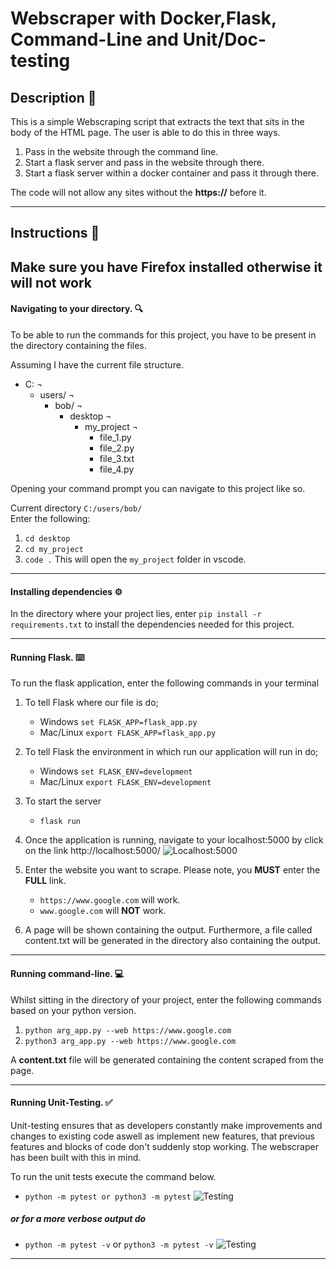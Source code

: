 # Webscraper with Docker,Flask, Command-Line and Unit/Doc-testing

## Description 📝

This is a simple Webscraping script that extracts the text that sits in the body of the HTML page. The user is able to do this in three ways.

1. Pass in the website through the command line.
2. Start a flask server and pass in the website through there.
3. Start a flask server within a docker container and pass it through there.

The code will not allow any sites without the **https://** before it.

---

## Instructions 📌

## Make sure you have Firefox installed otherwise it will not work

#### Navigating to your directory. 🔍

To be able to run the commands for this project, you have to be present in the directory containing the files.

Assuming I have the current file structure.

- C: ¬
  - users/ ¬
    - bob/ ¬
      - desktop ¬
        - my_project ¬
          - file_1.py
          - file_2.py
          - file_3.txt
          - file_4.py

Opening your command prompt you can navigate to this project like so.

Current directory `C:/users/bob/` \
Enter the following:

1. `cd desktop`
2. `cd my_project`
3. `code .` This will open the `my_project` folder in vscode.

---

#### Installing dependencies ⚙️

In the directory where your project lies, enter `pip install -r requirements.txt` to install the dependencies needed for this project.

---

#### Running Flask. ⌨️

To run the flask application, enter the following commands in your terminal

1. To tell Flask where our file is do;
   - Windows `set FLASK_APP=flask_app.py`
   - Mac/Linux `export FLASK_APP=flask_app.py`
2. To tell Flask the environment in which run our application will run in do;
   - Windows `set FLASK_ENV=development`
   - Mac/Linux `export FLASK_ENV=development`
3. To start the server

   - `flask run`

4. Once the application is running, navigate to your localhost:5000 by click on the link http://localhost:5000/
   ![Localhost:5000](https://imgur.com/Biq3aLT.png)

5. Enter the website you want to scrape. Please note, you **MUST** enter the **FULL** link.

   - `https://www.google.com` will work.
   - `www.google.com` will **NOT** work.

6. A page will be shown containing the output. Furthermore, a file called content.txt will be generated in the directory also containing the output.

---

#### Running command-line. 💻

Whilst sitting in the directory of your project, enter the following commands based on your python version.

1. `python arg_app.py --web https://www.google.com`
2. `python3 arg_app.py --web https://www.google.com`

A **content.txt** file will be generated containing the content scraped from the page.

---

#### Running Unit-Testing. ✅

Unit-testing ensures that as developers constantly make improvements and changes to existing code aswell as implement new features, that previous features and blocks of code don't suddenly stop working. The webscraper has been built with this in mind.

To run the unit tests execute the command below.

- `python -m pytest or python3 -m pytest`
  ![Testing](https://imgur.com/CYByfQT.png)

##### or for a more verbose output do

- `python -m pytest -v` or `python3 -m pytest -v`
  ![Testing](https://imgur.com/5S9yFD1.png)

---
